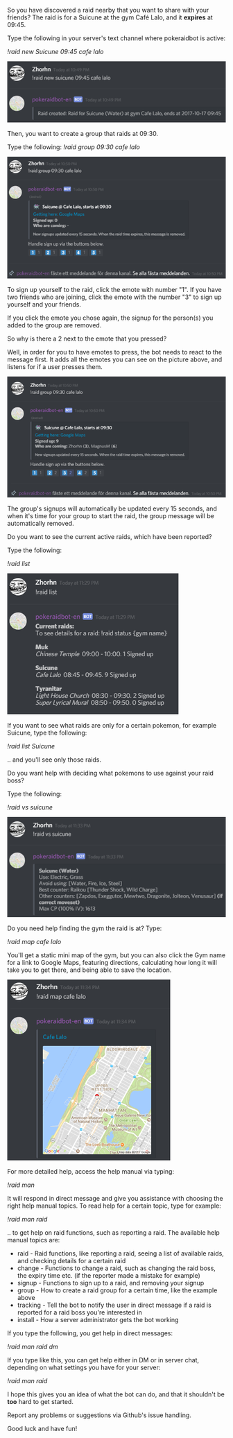 So you have discovered a raid nearby that you want to share with your friends?
The raid is for a Suicune at the gym Café Lalo, and it **expires** at 09:45.

Type the following in your server's text channel where pokeraidbot is active:

*!raid new Suicune 09:45 cafe lalo*

![Create](img/en/started1.png)

Then, you want to create a group that raids at 09:30.

Type the following:
*!raid group 09:30 cafe lalo*

![Group](img/en/started2.png)

To sign up yourself to the raid, click the emote with number "1". If you have two friends who are joining,
click the emote with the number "3" to sign up yourself and your friends.

If you click the emote you chose again, the signup for the person(s) you added to the group are removed.

So why is there a 2 next to the emote that you pressed?

Well, in order for you to have emotes to press, the bot needs to react to the message first.
It adds all the emotes you can see on the picture above, and listens for if a user presses them.

![Signup](img/en/started3.png)

The group's signups will automatically be updated every 15 seconds, and when it's time for your group to 
start the raid, the group message will be automatically removed.

Do you want to see the current active raids, which have been reported?

Type the following:

*!raid list*

![List](img/en/raidlist.png)

If you want to see what raids are only for a certain pokemon, for example Suicune, type the following:

*!raid list Suicune*

.. and you'll see only those raids.

Do you want help with deciding what pokemons to use against your raid boss?

Type the following:

*!raid vs suicune*

![Vs](img/en/vs.png)

Do you need help finding the gym the raid is at? Type:

*!raid map cafe lalo*

You'll get a static mini map of the gym, but you can also click the Gym name for a link to Google Maps,
featuring directions, calculating how long it will take you to get there, and being able to save the location. 

![Map](img/en/map.png)

For more detailed help, access the help manual via typing:

*!raid man*

It will respond in direct message and give you assistance with choosing the right help manual topics.
To read help for a certain topic, type for example:

*!raid man raid*

.. to get help on raid functions, such as reporting a raid. The available help manual topics are:

* raid - Raid functions, like reporting a raid, seeing a list of available raids, and checking details for a certain raid
* change - Functions to change a raid, such as changing the raid boss, the expiry time etc. (if the reporter made a mistake for example)
* signup - Functions to sign up to a raid, and removing your signup
* group - How to create a raid group for a certain time, like the example above
* tracking - Tell the bot to notify the user in direct message if a raid is reported for a raid boss you're interested in
* install - How a server administrator gets the bot working

If you type the following, you get help in direct messages:

*!raid man raid dm*

If you type like this, you can get help either in DM or in server chat, depending on what settings you have for your server:

*!raid man raid*

I hope this gives you an idea of what the bot can do, and that it shouldn't be **too** hard to get started.

Report any problems or suggestions via Github's issue handling.

Good luck and have fun!